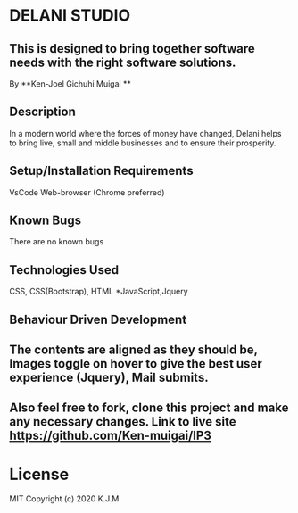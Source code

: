 # DELANI STUDIO
This is designed to bring together software needs with the right software solutions.
---
By **Ken-Joel Gichuhi Muigai **

## Description

In a modern world where the forces of money have changed, Delani helps to bring live, small and middle businesses and to ensure their prosperity.

## Setup/Installation Requirements

VsCode
Web-browser (Chrome preferred)

## Known Bugs

There are no known bugs

## Technologies Used

CSS, CSS(Bootstrap), HTML *JavaScript,Jquery

## Behaviour Driven Development
The contents are aligned as they should be,
Images toggle on hover to give the best user experience (Jquery),
Mail submits.
---
Also feel free to fork, clone this project and make any necessary changes.
Link to live site
https://github.com/Ken-muigai/IP3
---
# License
MIT Copyright (c) 2020 K.J.M
